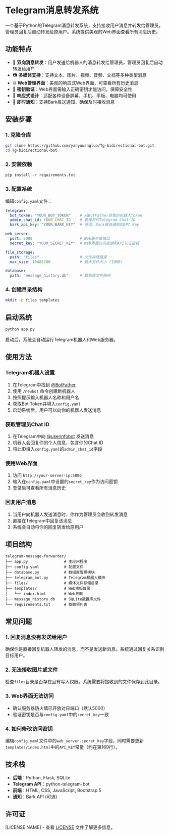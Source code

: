 # Telegram消息转发系统

一个基于Python的Telegram消息转发系统，支持接收用户消息并转发给管理员，管理员回复后自动转发给原用户。系统提供美观的Web界面查看所有消息历史。

## 功能特点

- 🔄 **双向消息转发**：用户发送给机器人的消息转发给管理员，管理员回复后自动转发给用户
- 📷 **多媒体支持**：支持文本、图片、视频、音频、文档等多种类型消息
- 🌐 **Web管理界面**：美观的响应式Web界面，可查看所有历史消息
- 🔐 **密钥验证**：Web界面需输入正确密钥才能访问，保障安全性
- 📱 **响应式设计**：适配各种设备屏幕，手机、平板、电脑均可使用
- 🔔 **即时通知**：支持Bark推送通知，确保及时接收消息

## 安装步骤

### 1. 克隆仓库

```bash
git clone https://github.com/yanyuwangluo/Tg-bidirectional-bot.git
cd Tg-bidirectional-bot
```

### 2. 安装依赖

```bash
pip install -r requirements.txt
```

### 3. 配置系统

编辑`config.yaml`文件：

```yaml
telegram:
  bot_token: "YOUR_BOT_TOKEN"    # 从BotFather获取的机器人Token
  admin_chat_id: YOUR_CHAT_ID    # 管理员的Telegram Chat ID
  bark_api_key: "YOUR_BARK_KEY"  # 可选，Bark推送通知的API Key

web_server:
  port: 5000                     # Web服务器端口
  secret_key: "YOUR_SECRET_KEY"  # Web界面访问密钥和API认证密钥

file_storage:
  path: "files"                  # 文件存储路径
  max_size: 10485760             # 最大文件大小 (10MB)

database:
  path: "message_history.db"     # 数据库文件路径
```

### 4. 创建目录结构

```bash
mkdir -p files templates
```

## 启动系统

```bash
python app.py
```

启动后，系统会自动运行Telegram机器人和Web服务器。

## 使用方法

### Telegram机器人设置

1. 在Telegram中找到 [@BotFather](https://t.me/BotFather)
2. 使用 `/newbot` 命令创建新机器人
3. 按照提示输入机器人名称和用户名
4. 获取Bot Token并填入`config.yaml`
5. 启动系统后，用户可以向你的机器人发送消息

### 获取管理员Chat ID

1. 在Telegram中向 [@userinfobot](https://t.me/userinfobot) 发送消息
2. 机器人会回复你的个人信息，包含你的Chat ID
3. 将此ID填入`config.yaml`的`admin_chat_id`字段

### 使用Web界面

1. 访问 `http://your-server-ip:5000`
2. 输入在`config.yaml`中设置的`secret_key`作为访问密钥
3. 登录后可查看所有消息历史

### 回复用户消息

1. 当用户向机器人发送消息时，你作为管理员会收到转发消息
2. 直接在Telegram中回复该消息
3. 系统会自动将你的回复转发给原用户

## 项目结构

```
telegram-message-forwarder/
├── app.py                # 主应用程序
├── config.yaml           # 配置文件
├── database.py           # 数据库管理模块
├── telegram_bot.py       # Telegram机器人模块
├── files/                # 媒体文件存储目录
├── templates/            # Web模板目录
│   └── index.html        # Web界面
├── message_history.db    # SQLite数据库文件
└── requirements.txt      # 依赖项列表
```

## 常见问题

### 1. 回复消息没有发送给用户

确保你是直接回复机器人转发的消息，而不是发送新消息。系统通过回复关系识别目标用户。

### 2. 无法接收图片或文件

检查`files`目录是否存在且有写入权限。系统需要将接收到的文件保存到此目录。

### 3. Web界面无法访问

- 确认服务器防火墙已开放对应端口（默认5000）
- 验证密钥是否与`config.yaml`中的`secret_key`一致

### 4. 如何修改访问密钥

编辑`config.yaml`文件中的`web_server.secret_key`字段，同时需要更新`templates/index.html`中的`API_KEY`常量（约在第169行）。

## 技术栈

- **后端**：Python, Flask, SQLite
- **Telegram API**：python-telegram-bot
- **前端**：HTML, CSS, JavaScript, Bootstrap 5
- **通知**：Bark API (可选)

## 许可证

[LICENSE NAME] - 查看 [LICENSE](LICENSE) 文件了解更多信息。 
